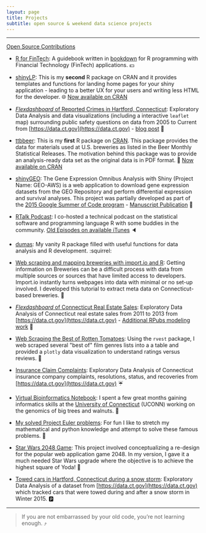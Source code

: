```yaml
---
layout: page
title: Projects
subtitle: open source & weekend data science projects
---
```


---------------

<a href="https://jasdumas.github.io/open-source/" class="btn btn-success">Open Source Contributions</a>

* [R for FinTech](https://jasdumas.github.io/r4fintech/): A guidebook written in [bookdown](https://bookdown.org/) for R programming with Financial Technology (FinTech) applications. :dollar:

* [shinyLP](https://github.com/jasdumas/shinyLP): This is my **second** R package on CRAN and it provides templates and functions for landing home pages for your shiny application - leading to a better UX for your users and writing less HTML for the developer. :globe_with_meridians: [Now available on CRAN](https://CRAN.R-project.org/package=shinyLP)

* [*Flexdashboard* of Reported Crimes in Hartford, Connecticut](https://jasminedumas.shinyapps.io/hartford-crime/): Exploratory Data Analysis and data visualizations (including a interactive `leaflet` map) surrounding public safety questions on data from 2005 to Current from [https://data.ct.gov](https://data.ct.gov) - [blog post](http://jasdumas.github.io/2016-08-22-crime-incidents-hartford/) :police_car:

* [ttbbeer](https://github.com/jasdumas/ttbbeer): This is my **first** R package on [CRAN](https://cran.r-project.org/). This package provides the data for materials used at U.S. breweries as listed in the Beer Monthly Statistical Releases. The motivation behind this package was to provide an analysis-ready data set as the original data is in PDF format. :beers: [Now available on CRAN](https://CRAN.R-project.org/package=ttbbeer)

* [shinyGEO](http://jasdumas.github.io/shinyGEO/): The Gene Expression Omnibus Analysis with Shiny (Project Name: GEO-AWS) is a web application to download gene expression datasets from the GEO Repository and perform differential expression and survival analyses. This project was partially developed as part of the [2015 Google Summer of Code program](http://www.google-melange.com/gsoc/project/details/google/gsoc2015/jasdumas/5668600916475904) - [Manuscript Publication](http://bioinformatics.oxfordjournals.org/content/early/2016/08/07/bioinformatics.btw519.full.pdf?keytype=ref&ijkey=R1zz4cjrdze0PAC) :microscope:

* [RTalk Podcast](https://twitter.com/RTalkPodcast): I co-hosted a technical podcast on the statistical software and programming language R with some buddies in the community. [Old Episodes on available iTunes](https://itunes.apple.com/us/podcast/r-talk/id1030819337?mt=2) :speaker:

* [dumas](https://github.com/jasdumas/dumas): My vanity R package filled with useful functions for data analysis and R development. :squirrel:

* [Web scraping and mapping breweries with import.io and R](http://trendct.org/2016/03/18/tutorial-web-scraping-and-mapping-breweries-with-import-io-and-r/): Getting information on Breweries can be a difficult process with data from multiple sources or sources that have limited access to developers. Import.io instantly turns webpages into data with minimal or no set-up involved. I developed this tutorial to extract meta data on Connecticut-based breweries. :beer:

* [*Flexdashboard* of Connecticut Real Estate Sales](http://jasdumas.github.io/tech-short-papers/flex-realestate.html): Exploratory Data Analysis of Connecticut real estate sales from 2011 to 2013 from [https://data.ct.gov](https://data.ct.gov)  - [Additional RPubs modeling work](http://rpubs.com/jasdumas/ct-realestate) :house_with_garden:

* [Web Scraping the Best of Rotten Tomatoes](http://rpubs.com/jasdumas/rotten-tomatoes): Using the `rvest` package, I web scraped several "best of" film genres lists into a a table and provided a `plotly` data visualization to understand ratings versus reviews. :tomato:

* [Insurance Claim Complaints](http://rpubs.com/jasdumas/eda-ct-insurance): Exploratory Data Analysis of Connecticut insurance company complaints, resolutions, status, and recoveries from [https://data.ct.gov](https://data.ct.gov) :umbrella:

* [Virtual Bioinformatics Notebook](https://github.com/jasdumas/DouglasFir): I spent a few great months gaining informatics skills at the [University of Connecticut](http://bioinformatics.uconn.edu/) (UCONN) working on the genomics of big trees and walnuts. :deciduous_tree:

* [My solved Project Euler problems](https://github.com/jasdumas/LeonhardEuler): For fun I like to stretch my mathematical and python knowledge and attempt to solve these famous problems. :snake:

* [Star Wars 2048 Game](http://jasdumas.github.io/2048/): This project involved conceptualizing a re-design for the popular web application game 2048. In my version, I gave it a much needed Star Wars upgrade where the objective is to achieve the highest square of Yoda! :milky_way:

* [Towed cars in Hartford, Connecticut during a snow storm](http://rpubs.com/jasdumas/hartford-snow-tows): Exploratory Data Analysis of a dataset from [https://data.ct.gov](https://data.ct.gov) which tracked cars that were towed during and after a snow storm in Winter 2015. :parking:

---

> If you are not embarrassed by your old code, you’re not learning enough. :arrow_heading_up:
